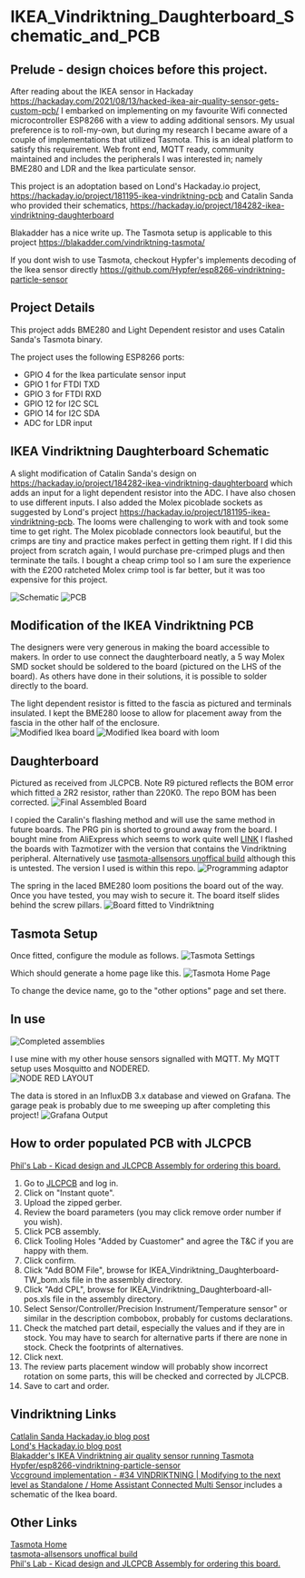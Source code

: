 # IKEA_Vindriktning_Daughterboard_Schematic_and_PCB

## Prelude - design choices before this project.
After reading about the IKEA sensor in Hackaday <https://hackaday.com/2021/08/13/hacked-ikea-air-quality-sensor-gets-custom-pcb/> I embarked on implementing on my favourite Wifi connected microcontroller ESP8266 with a view to adding additional sensors.  My usual preference is to roll-my-own, but during my research I became aware of a couple of implementations that utilized Tasmota.  This is an ideal platform to satisfy this requirement.  Web front end, MQTT ready, community maintained and includes the peripherals I was interested in; namely BME280 and LDR and the Ikea particulate sensor.  

This project is an adoptation based on Lond's Hackaday.io project, https://hackaday.io/project/181195-ikea-vindriktning-pcb and
Catalin Sanda who provided their schematics, https://hackaday.io/project/184282-ikea-vindriktning-daughterboard  

Blakadder has a nice write up.  The Tasmota setup is applicable to this project https://blakadder.com/vindriktning-tasmota/

If you dont wish to use Tasmota, checkout Hypfer's implements decoding of the Ikea sensor directly https://github.com/Hypfer/esp8266-vindriktning-particle-sensor

## Project Details

This project adds BME280 and Light Dependent resistor and uses Catalin Sanda's Tasmota binary.

The project uses the following ESP8266 ports:
- GPIO 4 for the Ikea particulate sensor input
- GPIO 1 for FTDI TXD
- GPIO 3 for FTDI RXD
- GPIO 12 for I2C SCL
- GPIO 14 for I2C SDA
- ADC for LDR input

## IKEA Vindriktning Daughterboard Schematic

A slight modification of Catalin Sanda's design on <https://hackaday.io/project/184282-ikea-vindriktning-daughterboard> which adds an input for a light dependent resistor into the ADC.  I have also chosen to use different inputs.  I also added the Molex picoblade sockets as suggested by Lond's project <https://hackaday.io/project/181195-ikea-vindriktning-pcb>.  The looms were challenging to work with and took some time to get right.  The Molex picoblade connectors look beautiful, but the crimps are tiny and practice makes perfect in getting them right.  If I did this project from scratch again, I would purchase pre-crimped plugs and then terminate the tails.  I bought a cheap crimp tool so I am sure the experience with the £200 ratcheted Molex crimp tool is far better, but it was too expensive for this project.

![Schematic](/documentation/schematic_V1.png?raw=true "Schematic V1.0")
![PCB](/documentation/PCB.png?raw=true "PCB")

## Modification of the IKEA Vindriktning PCB

The designers were very generous in making the board accessible to makers.  In order to use connect the daughterboard neatly, a 5 way Molex SMD socket should be soldered to the board (pictured on the LHS of the board).  As others have done in their solutions, it is possible to solder directly to the board.

The light dependent resistor is fitted to the fascia as pictured and terminals insulated.  I kept the BME280 loose to allow for placement away from the fascia in the other half of the enclosure.  
![Modified Ikea board](/documentation/modified_ikea_board.jpg?raw=true "Modified Ikea board")
![Modified Ikea board with loom](/documentation/modified_ikea_board_withloom.jpg?raw=true "Modified Ikea board with loom")

## Daughterboard

Pictured as received from JLCPCB.  Note R9 pictured reflects the BOM error which fitted a 2R2 resistor, rather than 220K0. The repo BOM has been corrected.
![Final Assembled Board](/documentation/manufactured_board.jpg?raw=true "Final assembled board")

I copied the Caralin's flashing method and will use the same method in future boards.  The PRG pin is shorted to ground away from the board.  I bought mine from AliExpress which seems to work quite well [LINK](https://www.aliexpress.com/item/1005001409579446.html)  I flashed the boards with Tazmotizer with the version that contains the Vindriktning peripheral.  Alternatively use [tasmota-allsensors unoffical build](https://github.com/tasmota/install/raw/main/firmware/unofficial/tasmota-allsensors.bin) although this is untested.  The version I used is within this repo.
![Programming adaptor](/documentation/programmer.jpg?raw=true "Programming adaptor")

The spring in the laced BME280 loom positions the board out of the way.  Once you have tested, you may wish to secure it.  The board itself slides behind the screw pillars.
![Board fitted to Vindriktning](/documentation/board_fitted.jpg?raw=true "Board fitted to Vindriktning")

## Tasmota Setup 

Once fitted, configure the module as follows.
![Tasmota Settings](/documentation/tasmota_settings.png?raw=true "Tasmota Settings")

Which should generate a home page like this.
![Tasmota Home Page](/documentation/tasmota_homepage.jpg?raw=true "TASMOTA home page")

To change the device name, go to the "other options" page and set there.

## In use
![Completed assemblies](/documentation/completed_assemblies.jpg?raw=true "Completed assemblies")

I use mine with my other house sensors signalled with MQTT.  My MQTT setup uses Mosquitto and NODERED.  
![NODE RED LAYOUT](/documentation/nodered.png?raw=true "NODERED layout")

The data is stored in an InfluxDB 3.x database and viewed on Grafana.  The garage peak is probably due to me sweeping up after completing this project!
![Grafana Output](/documentation/grafana_output.png?raw=true "Grafana Output")

## How to order populated PCB with JLCPCB
[Phil's Lab - Kicad design and JLCPCB Assembly for ordering this board.](https://www.youtube.com/watch?v=C7-8nUU6e3E&t=9415s)
1. Go to [JLCPCB](https://jlcpcb.com/") and log in.
2. Click on "Instant quote".
3. Upload the zipped gerber.
4. Review the board parameters (you may click remove order number if you wish).
5. Click PCB assembly.
6. Click Tooling Holes "Added by Cuastomer" and agree the T&C if you are happy with them.
7. Click confirm.
8. Click "Add BOM File", browse for IKEA_Vindriktning_Daughterboard-TW_bom.xls file in the assembly directory.
9. Click "Add CPL", browse for IKEA_Vindriktning_Daughterboard-all-pos.xls file in the assembly directory.
10. Select Sensor/Controller/Precision Instrument/Temperature sensor" or similar in the description combobox, probably for customs declarations.
11. Check the matched part detail, especially the values and if they are in stock.  You may have to search for alternative parts if there are none in stock.  Check the footprints of alternatives.
12. Click next.
13. The review parts placement window will probably show incorrect rotation on some parts, this will be checked and corrected by JLCPCB.
14. Save to cart and order.

## Vindriktning Links  
[Catlalin Sanda Hackaday.io blog post](https://hackaday.io/project/184282-ikea-vindriktning-daughterboard)  
[Lond's Hackaday.io blog post](https://hackaday.io/project/181195-ikea-vindriktning-pcb)  
[Blakadder's IKEA Vindriktning air quality sensor running Tasmota](https://blakadder.com/vindriktning-tasmota/)  
[Hypfer/esp8266-vindriktning-particle-sensor](https://github.com/Hypfer/esp8266-vindriktning-particle-sensor)  
[Vccground implementation - #34 VINDRIKTNING | Modifying to the next level as Standalone / Home Assistant Connected Multi Sensor ](https://www.youtube.com/watch?v=BSLXqhjjSZI) includes a schematic of the Ikea board.  

## Other Links  
[Tasmota Home](https://tasmota.github.io/docs/)  
[tasmota-allsensors unoffical build](https://github.com/tasmota/install/raw/main/firmware/unofficial/tasmota-allsensors.bin)  
[Phil's Lab - Kicad design and JLCPCB Assembly for ordering this board.](https://www.youtube.com/watch?v=C7-8nUU6e3E&t=9415s)  



